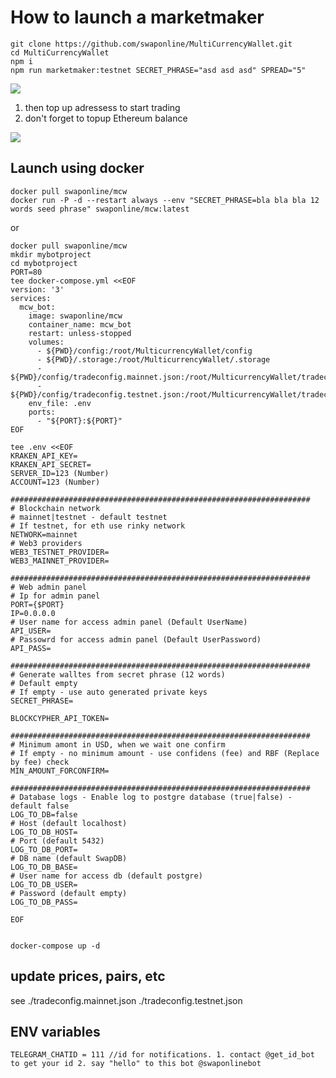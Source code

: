# How to launch a marketmaker

```
git clone https://github.com/swaponline/MultiCurrencyWallet.git
cd MultiCurrencyWallet
npm i 
npm run marketmaker:testnet SECRET_PHRASE="asd asd asd" SPREAD="5"

```
![](https://screenshots.wpmix.net/putty_3ISF58oZz8jfJwFuyyMFpfocPTBR7aC4.png)

1. then top up adressess to start trading
2. don't forget to topup Ethereum balance

![](https://screenshots.wpmix.net/chrome_VfMLfx2KBVUIxaGsQ6ECBEKUq2VMF7Ag.png)

## Launch using docker
```
docker pull swaponline/mcw
docker run -P -d --restart always --env "SECRET_PHRASE=bla bla bla 12 words seed phrase" swaponline/mcw:latest
```
or 

```
docker pull swaponline/mcw
mkdir mybotproject
cd mybotproject
PORT=80 
tee docker-compose.yml <<EOF
version: '3'
services:
  mcw_bot:
    image: swaponline/mcw
    container_name: mcw_bot
    restart: unless-stopped
    volumes:
      - ${PWD}/config:/root/MulticurrencyWallet/config
      - ${PWD}/.storage:/root/MulticurrencyWallet/.storage
      - ${PWD}/config/tradeconfig.mainnet.json:/root/MulticurrencyWallet/tradeconfig.mainnet.json
      - ${PWD}/config/tradeconfig.testnet.json:/root/MulticurrencyWallet/tradeconfig.testnet.json    
    env_file: .env
    ports:
      - "${PORT}:${PORT}"
EOF

tee .env <<EOF
KRAKEN_API_KEY=
KRAKEN_API_SECRET=
SERVER_ID=123 (Number)
ACCOUNT=123 (Number)

###################################################################
# Blockchain network
# mainnet|testnet - default testnet
# If testnet, for eth use rinky network
NETWORK=mainnet
# Web3 providers
WEB3_TESTNET_PROVIDER=
WEB3_MAINNET_PROVIDER=

###################################################################
# Web admin panel
# Ip for admin panel
PORT={$PORT}
IP=0.0.0.0
# User name for access admin panel (Default UserName)
API_USER=
# Passowrd for access admin panel (Default UserPassword)
API_PASS=

###################################################################
# Generate walltes from secret phrase (12 words)
# Default empty
# If empty - use auto generated private keys
SECRET_PHRASE=

BLOCKCYPHER_API_TOKEN=

###################################################################
# Minimum amont in USD, when we wait one confirm
# If empty - no minimum amount - use confidens (fee) and RBF (Replace by fee) check
MIN_AMOUNT_FORCONFIRM=

###################################################################
# Database logs - Enable log to postgre database (true|false) - default false
LOG_TO_DB=false
# Host (default localhost)
LOG_TO_DB_HOST=
# Port (default 5432)
LOG_TO_DB_PORT=
# DB name (default SwapDB)
LOG_TO_DB_BASE=
# User name for access db (default postgre)
LOG_TO_DB_USER=
# Password (default empty)
LOG_TO_DB_PASS=

EOF


docker-compose up -d 
```

## update prices, pairs, etc 
see ./tradeconfig.mainnet.json
./tradeconfig.testnet.json


## ENV variables
```
TELEGRAM_CHATID = 111 //id for notifications. 1. contact @get_id_bot to get your id 2. say "hello" to this bot @swaponlinebot 
```
